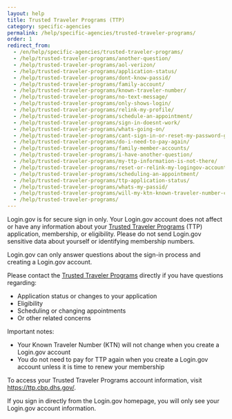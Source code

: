 ```yaml
---
layout: help
title: Trusted Traveler Programs (TTP)
category: specific-agencies
permalink: /help/specific-agencies/trusted-traveler-programs/
order: 1
redirect_from:
  - /en/help/specific-agencies/trusted-traveler-programs/
  - /help/trusted-traveler-programs/another-question/
  - /help/trusted-traveler-programs/aol-verizon/
  - /help/trusted-traveler-programs/application-status/
  - /help/trusted-traveler-programs/dont-know-passid/
  - /help/trusted-traveler-programs/family-account/
  - /help/trusted-traveler-programs/known-traveler-number/
  - /help/trusted-traveler-programs/no-text-message/
  - /help/trusted-traveler-programs/only-shows-login/
  - /help/trusted-traveler-programs/relink-my-profile/
  - /help/trusted-traveler-programs/schedule-an-appointment/
  - /help/trusted-traveler-programs/sign-in-doesnt-work/
  - /help/trusted-traveler-programs/whats-going-on/
  - /help/trusted-traveler-programs/cant-sign-in-or-reset-my-password-goes-account/
  - /help/trusted-traveler-programs/do-i-need-to-pay-again/
  - /help/trusted-traveler-programs/family-member-accounts/
  - /help/trusted-traveler-programs/i-have-another-question/
  - /help/trusted-traveler-programs/my-ttp-information-is-not-there/
  - /help/trusted-traveler-programs/reset-or-relink-my-logingov-account-for-ttp/
  - /help/trusted-traveler-programs/scheduling-an-appointment/
  - /help/trusted-traveler-programs/ttp-application-status/
  - /help/trusted-traveler-programs/whats-my-passid/
  - /help/trusted-traveler-programs/will-my-ktn-known-traveler-number-change/
  - /help/trusted-traveler-programs/
---
```


Login.gov is for secure sign in only. Your Login.gov account does not affect or have any information about your [Trusted Traveler Programs](https://ttp.dhs.gov/) (TTP) application, membership, or eligibility. Please do not send Login.gov sensitive data about yourself or identifying membership numbers.

Login.gov can only answer questions about the sign-in process and creating a Login.gov account.

Please contact the [Trusted Traveler Programs](https://help.cbp.gov/s/questions?language=en_US) directly if you have questions regarding:

* Application status or changes to your application
* Eligibility
* Scheduling or changing appointments
* Or other related concerns

Important notes:

* Your Known Traveler Number (KTN) will not change when you create a Login.gov account
* You do not need to pay for TTP again when you create a Login.gov account unless it is time to renew your membership

To access your Trusted Traveler Programs account information, visit <https://ttp.cbp.dhs.gov/>.

If you sign in directly from the Login.gov homepage, you will only see your Login.gov account information.

